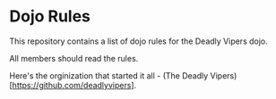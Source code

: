 Dojo Rules
==========

This repository contains a list of dojo rules for the Deadly Vipers dojo.

All members should read the rules.

Here's the orginization that started it all - (The Deadly Vipers)[https://github.com/deadlyvipers].